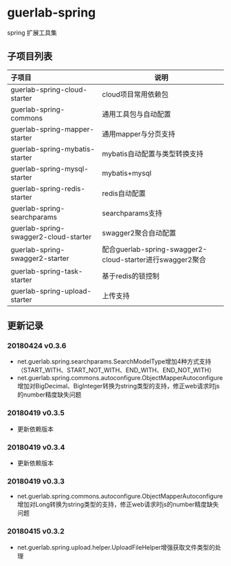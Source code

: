 # guerlab-spring

spring 扩展工具集

## 子项目列表

|子项目|说明|
|:--|--|
|guerlab-spring-cloud-starter|cloud项目常用依赖包|
|guerlab-spring-commons|通用工具包与自动配置|
|guerlab-spring-mapper-starter|通用mapper与分页支持|
|guerlab-spring-mybatis-starter|mybatis自动配置与类型转换支持|
|guerlab-spring-mysql-starter|mybatis+mysql|
|guerlab-spring-redis-starter|redis自动配置|
|guerlab-spring-searchparams|searchparams支持|
|guerlab-spring-swagger2-cloud-starter|swagger2聚合自动配置|
|guerlab-spring-swagger2-starter|配合guerlab-spring-swagger2-cloud-starter进行swagger2聚合|
|guerlab-spring-task-starter|基于redis的锁控制|
|guerlab-spring-upload-starter|上传支持|

## 更新记录

### 20180424 v0.3.6

- net.guerlab.spring.searchparams.SearchModelType增加4种方式支持（START_WITH、START_NOT_WITH、END_WITH、END_NOT_WITH）
- net.guerlab.spring.commons.autoconfigure.ObjectMapperAutoconfigure增加对BigDecimal、BigInteger转换为string类型的支持，修正web请求时js的number精度缺失问题

### 20180419 v0.3.5

-  更新依赖版本

### 20180419 v0.3.4

-  更新依赖版本

### 20180419 v0.3.3

- net.guerlab.spring.commons.autoconfigure.ObjectMapperAutoconfigure增加对Long转换为string类型的支持，修正web请求时js的number精度缺失问题

### 20180415 v0.3.2

- net.guerlab.spring.upload.helper.UploadFileHelper增强获取文件类型的处理
